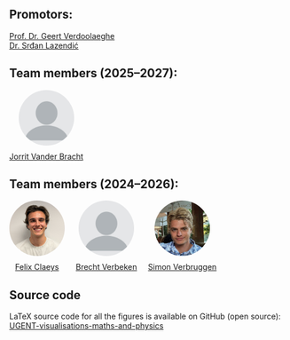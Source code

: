 <h2>Promotors:</h2>
<p>
  <a href="https://nuclearfusion.ugent.be/prof-dr-geert-verdoolaege" target="_blank">Prof. Dr. Geert Verdoolaeghe</a><br>
  <a href="https://users.ugent.be/~slazendi" target="_blank">Dr. Srđan Lazendić</a>
</p>

<h2>Team members (2025–2027):</h2>
<div style="display: flex; flex-wrap: wrap; gap: 20px; align-items: center;">
  <div style="text-align: center;">
    <img src="assets/WebsitePics/Anonymous.jpg" alt="Jorrit" style="width:100px; height:100px; border-radius:50%; object-fit:cover; margin-bottom:8px;">
    <br>
    <a href="https://www.linkedin.com/in/jorrit-vander-bracht-4987b9364/" target="_blank">Jorrit Vander Bracht</a>
  </div>
</div>

<h2>Team members (2024–2026):</h2>
<div style="display: flex; flex-wrap: wrap; gap: 20px; align-items: center;">
  <div style="text-align: center;">
    <img src="assets/WebsitePics/Felix.JPG" alt="Felix" style="width:100px; height:100px; border-radius:50%; object-fit:cover; margin-bottom:8px;">
    <br>
    <a href="https://www.linkedin.com/in/felix-claeys-7b4047279/" target="_blank">Felix Claeys</a>
  </div>

  <div style="text-align: center;">
    <img src="assets/WebsitePics/Anonymous.jpg" alt="Brecht" style="width:100px; height:100px; border-radius:50%; object-fit:cover; margin-bottom:8px;">
    <br>
    <a href="https://www.linkedin.com/in/brecht-verbeken-837b4b352/" target="_blank">Brecht Verbeken</a>
  </div>

  <div style="text-align: center;">
    <img src="assets/WebsitePics/Simon.jpg" alt="Simon" style="width:100px; height:100px; border-radius:50%; object-fit:cover; margin-bottom:8px;">
    <br>
    <a href="https://www.linkedin.com/in/simon-verbruggen-7ba82a324/" target="_blank">Simon Verbruggen</a>
  </div>
</div>

<h2>Source code</h2>
<p>
  LaTeX source code for all the figures is available on GitHub (open source):<br>
  <a href="{{ site.github_repo }}" target="_blank">UGENT-visualisations-maths-and-physics</a>
</p>
